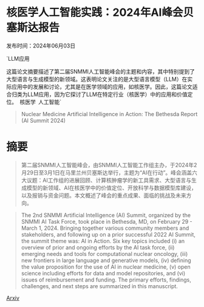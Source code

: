 # 核医学人工智能实践：2024年AI峰会贝塞斯达报告

发布时间：2024年06月03日

`LLM应用

这篇论文摘要描述了第二届SNMMI人工智能峰会的主题和内容，其中特别提到了大型语言与生成模型的新领域。这表明论文关注的是大型语言模型（LLM）在实际应用中的发展和讨论，尤其是在医学领域的应用，如核医学。因此，这篇论文适合归类为LLM应用，因为它探讨了LLM在特定行业（核医学）中的应用和价值定位。` `核医学` `人工智能`

> Nuclear Medicine Artificial Intelligence in Action: The Bethesda Report (AI Summit 2024)

# 摘要

> 第二届SNMMI人工智能峰会，由SNMMI人工智能工作组主办，于2024年2月29日至3月1日在马里兰州贝塞斯达举行，主题为“AI在行动”。峰会涵盖六大议题：AI工作组的进展回顾、计算核肿瘤学的新工具需求、大型语言与生成模型的新领域、AI在核医学中的价值定位、开放科学与数据模型库建设，以及报销与资金问题。本文概述了峰会的重点成果、面临的挑战及未来方向。

> The 2nd SNMMI Artificial Intelligence (AI) Summit, organized by the SNMMI AI Task Force, took place in Bethesda, MD, on February 29 - March 1, 2024. Bringing together various community members and stakeholders, and following up on a prior successful 2022 AI Summit, the summit theme was: AI in Action. Six key topics included (i) an overview of prior and ongoing efforts by the AI task force, (ii) emerging needs and tools for computational nuclear oncology, (iii) new frontiers in large language and generative models, (iv) defining the value proposition for the use of AI in nuclear medicine, (v) open science including efforts for data and model repositories, and (vi) issues of reimbursement and funding. The primary efforts, findings, challenges, and next steps are summarized in this manuscript.

[Arxiv](https://arxiv.org/abs/2406.01044)